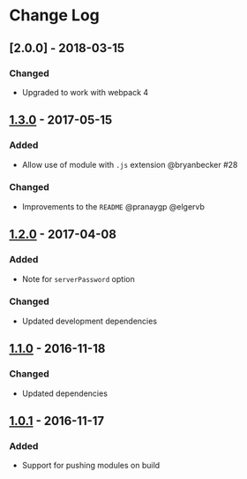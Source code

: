 # Change Log

## [2.0.0] - 2018-03-15
### Changed
- Upgraded to work with webpack 4

## [1.3.0] - 2017-05-15
### Added
- Allow use of module with `.js` extension @bryanbecker #28

### Changed
- Improvements to the `README` @pranaygp @elgervb

## [1.2.0] - 2017-04-08
### Added
- Note for `serverPassword` option

### Changed
- Updated development dependencies

## [1.1.0] - 2016-11-18
### Changed
- Updated dependencies

## [1.0.1] - 2016-11-17
### Added
- Support for pushing modules on build

[Unreleased]: https://github.com/langri-sha/screeps-webpack-plugin/commits/master
[1.3.0]: https://github.com/langri-sha/screeps-webpack-plugin/compare/1.2.0...v1.3.0
[1.2.0]: https://github.com/langri-sha/screeps-webpack-plugin/compare/1.1.0...v1.2.0
[1.1.0]: https://github.com/langri-sha/screeps-webpack-plugin/compare/1.0.1...v1.1.0
[1.0.1]: https://github.com/langri-sha/screeps-webpack-plugin/compare/107769c...v1.0.1

[#28]: https://github.com/langri-sha/screeps-webpack-plugin/pull/28
